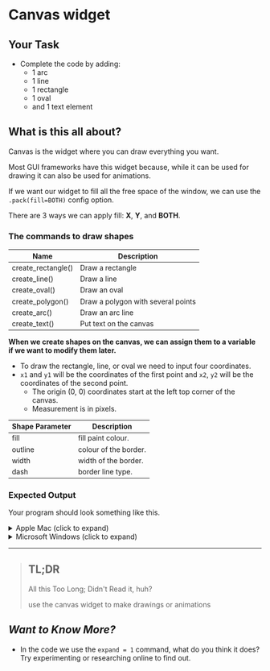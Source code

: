 # Canvas widget

## Your Task
- Complete the code by adding:
  - 1 arc
  - 1 line
  - 1 rectangle
  - 1 oval
  - and 1 text element

## What is this all about?
Canvas is the widget where you can draw everything you want.

Most GUI frameworks have this widget because, while it can be used for drawing it can also be used for animations.

If we want our widget to fill all the free space of the window, we can use the `.pack(fill=BOTH)` config option. 

There are 3 ways we can apply fill: **X**, **Y**, and **BOTH**. 

### The commands to draw shapes
Name | Description
---|---
create_rectangle() | Draw a rectangle
create_line() | Draw a line
create_oval() | Draw an oval
create_polygon() | Draw a polygon with several points
create_arc() | Draw an arc line
create_text() | Put text on the canvas

**When we create shapes on the canvas, we can assign them to a variable if we want to modify them later.**

 

* To draw the rectangle, line, or oval we need to input four coordinates.
* `x1` and `y1` will be the coordinates of the first point and `x2`, `y2` will be the coordinates of the second point.
  * The origin (0, 0) coordinates start at the left top corner of the canvas. 
  * Measurement is in pixels.

Shape Parameter | Description
---|---
fill | fill paint colour.
outline | colour of the border.
width | width of the border.
dash | border line type.

### Expected Output
Your program should look something like this.
<details>
    <summary>Apple Mac (click to expand)</summary>

![](expected_output_mac.png)
</details>

<details>
    <summary>Microsoft Windows (click to expand)</summary>

![](expected_output_win.png)
</details>

***
>## TL;DR
>All this Too Long; Didn't Read it, huh?
> 
> use the canvas widget to make drawings or animations

## _Want to Know More?_
- In the code we use the `expand = 1` command, what do you think it does? Try experimenting or researching online to find out.


